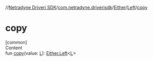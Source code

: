 //[Netradyne Driveri SDK](../../../index.md)/[com.netradyne.driverisdk](../../index.md)/[Either](../index.md)/[Left](index.md)/[copy](copy.md)



# copy  
[common]  
Content  
fun [copy](copy.md)(value: [L](index.md)): [Either.Left](index.md)<[L](index.md)>  



